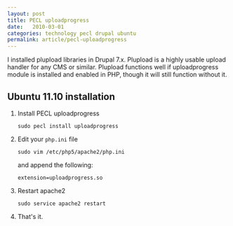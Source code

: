 ```yaml
---
layout: post
title: PECL uploadprogress
date:   2010-03-01
categories: technology pecl drupal ubuntu
permalink: article/pecl-uploadprogress
---
```


I installed plupload libraries in Drupal 7.x.  Plupload is a highly usable upload handler for any CMS or similar.  Plupload functions well if uploadprogress module is installed and enabled in PHP, though it will still function without it.

## Ubuntu 11.10 installation

1.  Install PECL uploadprogress

    ~~~
    sudo pecl install uploadprogress
    ~~~

2.  Edit your `php.ini` file

    ~~~
    sudo vim /etc/php5/apache2/php.ini
    ~~~

    and append the following:

    ~~~
    extension=uploadprogress.so
    ~~~

3.  Restart apache2

    ~~~
    sudo service apache2 restart
    ~~~

4.  That's it.
